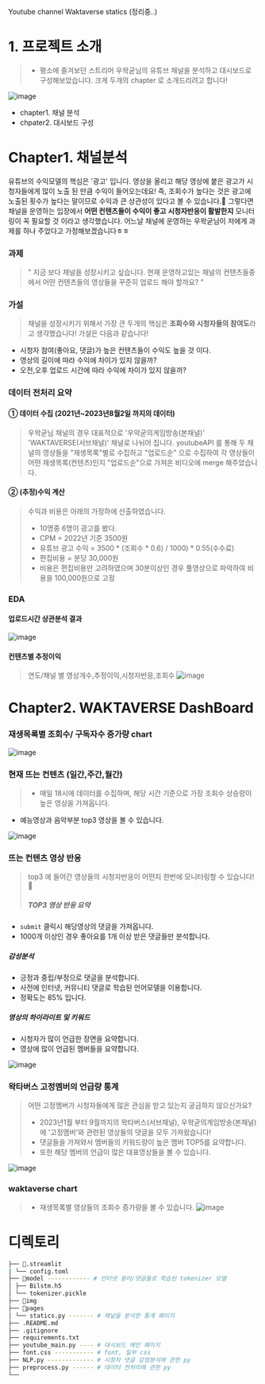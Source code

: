Youtube channel Waktaverse statics (정리중..)


# 1. 프로젝트 소개 
> * 평소에 즐겨보던 스트리머 우왁굳님의 유튜브 채널을 분석하고 대시보드로 구성해보았습니다. 크게 두개의 chapter 로 소개드리려고 합니다!

![image](https://github.com/KGochae/Waktaverse/assets/86241587/1d6c01d0-b1ea-4e05-ba0d-940f707fb5bd)

 * chapter1. 채널 분석 
 * chpater2. 대시보드 구성

# Chapter1. 채널분석
유튜브의 수익모델의 핵심은 '광고' 입니다. 영상을 올리고 해당 영상에 붙은 광고가 시청자들에게 많이 노출 된 만큼 수익이 들어오는데요! 즉, 조회수가 높다는 것은 광고에 노출된 횟수가 높다는 말이므로 수익과 큰 상관성이 있다고 볼 수 있습니다.👀
그렇다면 채널을 운영하는 입장에서 **어떤 컨텐츠들이 수익이 좋고** **시청자반응이 활발한지** 모니터링이 꼭 필요할 것 이라고 생각했습니다. 
어느날 채널에 운영하는 우왁굳님이 저에게 과제를 하나 주었다고 가정해보겠습니다ㅎㅎ

### 과제 
> " 지금 보다 채널을 성장시키고 싶습니다. 현재 운영하고있는 채널의 컨텐츠들중에서 어떤 컨텐츠들의 영상들을 꾸준히 업로드 해야 할까요? "

### 가설
> 채널을 성장시키기 위해서 가장 큰 두개의 핵심은 **조회수와 시청자들의 참여도**라고 생각했습니다!
> 가설은 다음과 같습니다!
* 시청자 참여(좋아요, 댓글)가 높은 컨텐츠들이 수익도 높을 것 이다.
* 영상의 길이에 따라 수익에 차이가 있지 않을까?
* 오전,오후 업로드 시간에 따라 수익에 차이가 있지 않을까?

### 데이터 전처리 요약
#### ① 데이터 수집 (2021년~2023년8월2일 까지의 데이터)
> 우왁굳님 채널의 경우 대표적으로 '우악굳의게임방송(본채널)' 'WAKTAVERSE(서브채널)' 채널로 나뉘어 집니다. youtubeAPI 를 통해 두 채널의 영상들을 "재생목록"별로 수집하고 "업로드순" 으로 수집하여 각 영상들이 어떤 재생목록(컨텐츠)인지 "업로드순"으로 가져온 비디오에 merge 해주었습니다.

#### ② (추정)수익 계산
> 수익과 비용은 아래의 가정하에 산출하였습니다.
> * 10명중 6명이 광고를 봤다.
> * CPM = 2022년 기준 3500원
> * 유튜브 광고 수익 = 3500 * (조회수 * 0.6) / 1000) * 0.55(수수료)
> * 편집비용 = 분당 30,000원                    
> * 비용은 편집비용만 고려하였으며 30분이상인 경우 풀영상으로 파악하여 비용을 100,000원으로 고정                                                                                                       

### EDA
#### 업로드시간 상관분석 결과 
![image](https://github.com/KGochae/Waktaverse/assets/86241587/508a1cc0-a047-4f78-971c-f804bbe35069)
#### 컨텐츠별 추정이익
> 연도/채널 별 영상개수,추정이익,시청자반응,조회수
![image](https://github.com/KGochae/Waktaverse/assets/86241587/92c601ca-8fb0-4d3f-a855-8c2d7c20dcf0)






# Chapter2. WAKTAVERSE DashBoard

### 재생목록별 조회수/ 구독자수 증가량 chart
![image](https://github.com/KGochae/Waktaverse/assets/86241587/7dfd978c-ca93-4c82-a390-63199ecead77)


### 현재 뜨는 컨텐츠 (일간,주간,월간)

> * 매일 18시에 데이터를 수집하며, 해당 시간 기준으로 가장 조회수 상승량이 높은 영상을 가져옵니다.
  * 예능영상과 음악부분 top3 영상을 볼 수 있습니다.

![image](https://github.com/KGochae/Waktaverse/assets/86241587/ff1167d9-3001-41e3-8d65-7b0b75667935)

### 뜨는 컨텐츠 영상 반응
> top3 에 들어간 영상들의 시청자반응이 어떤지 한번에 모니터링할 수 있습니다!👀
> ##### TOP3 영상 반응 요약  
  * `submit` 클릭시 해당영상의 댓글을 가져옵니다. 
  *  1000개 이상인 경우 좋아요를 1개 이상 받은 댓글들만 분석합니다.
  ##### 감성분석
  * 긍정과 중립/부정으로 댓글을 분석합니다. 
  * 사전에 인터넷, 커뮤니티 댓글로 학습된 언어모델을 이용합니다.
  * 정확도는 85% 입니다. 
  ##### 영상의 하이라이트 및 키워드
  * 시청자가 많이 언급한 장면을 요약합니다.
  * 영상에 많이 언급된 멤버들을 요약합니다.

![image](https://github.com/KGochae/Waktaverse/assets/86241587/97890ce1-88d0-4e81-88ef-09423db7d38a)

### 왁타버스 고정멤버의 언급량 통계
> 어떤 고정멤버가 시청자들에게 많은 관심을 받고 있는지 궁금하지 않으신가요?
> * 2023년1월 부터 9월까지의 왁타버스(서브채널), 우왁굳의게임방송(본채널) 에 '고정멤버'와 관련된 영상들의 댓글을 모두 가져왔습니다!
> * 댓글들을 가져와서 멤버들의 키워드량이 높은 멤버 TOP5를 요약합니다.
> * 또한 해당 멤버의 언급이 많은 대표영상들을 볼 수 있습니다.

![image](https://github.com/KGochae/Waktaverse/assets/86241587/7cb32df6-6cdf-4f62-9663-88e7096ab52e)

### waktaverse chart
> * 재생목록별 영상들의 조회수 증가량을 볼 수 있습니다.
![image](https://github.com/KGochae/Waktaverse/assets/86241587/ac719107-3761-4724-9a09-dede51a737c1)


#  디렉토리 

```bash
├── 📁.streamlit
| └── config.toml 
├── 📁model ------------ # 인터넷 용어/댓글들로 학습된 tokenizer 모델  
│ ├── Bilstm.h5
│ └── tokenizer.pickle 
├── 📁img
├── 📁pages
│ └── statics.py ------- # 채널을 분석한 통계 페이지
├── .README.md
├── .gitignore
├── requirements.txt
├── youtube_main.py ---- # 대시보드 메인 페이지 
├── font.css ----------- # font, 일부 css 
├── NLP.py ------------- # 시청자 댓글 감정분석에 관한 py 
├── preprocess.py ------ # 데이터 전처리에 관한 py
└──
```
